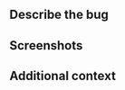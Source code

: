 ## Describe the bug
<!-- A clear and concise description of what the bug is. -->

## Screenshots
<!-- If applicable, add screenshots to help explain your problem. -->

## Additional context
<!-- Add any other context about the problem here. -->